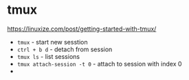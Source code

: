 # tmux

https://linuxize.com/post/getting-started-with-tmux/

- `tmux` - start new sesstion
- `ctrl + b d` - detach from session
- `tmux ls` - list sessions
- `tmux attach-session -t 0` - attach to session with index 0
- 
